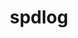---
title: "spdlog"
layout: cache
categories: [package, develop]
meta: {"versions": ["1.10.0", "1.11.0", "1.9.2"], "compilers": ["gcc@=7.5.0", "oneapi@=2023.1.0"], "oss": ["ubuntu18.04", "ubuntu20.04"], "platforms": ["linux"], "targets": ["x86_64", "x86_64_v3"], "stacks": ["e4s-oneapi", "radiuss", "root"], "num_specs": 15, "num_specs_by_stack": {"root": 15, "radiuss": 14, "e4s-oneapi": 1}}
spec_details: [{"hash": "t5sjbvssreqdbypn56gp3efoyobbh34b", "compiler": "gcc@=7.5.0", "versions": ["1.10.0"], "os": "ubuntu18.04", "platform": "linux", "target": "x86_64", "variants": ["build_system=cmake", "build_type=RelWithDebInfo", "~fmt_external", "~ipo", "+shared"], "stacks": ["root", "radiuss"], "size": "-", "tarball": "https://binaries.spack.io/develop/build_cache/linux-ubuntu18.04-x86_64/gcc-7.5.0/spdlog-1.10.0/linux-ubuntu18.04-x86_64-gcc-7.5.0-spdlog-1.10.0-t5sjbvssreqdbypn56gp3efoyobbh34b.spack"}, {"hash": "b33yo4dculjgt5az6zbxnde5xkvuvxer", "compiler": "gcc@=7.5.0", "versions": ["1.10.0"], "os": "ubuntu18.04", "platform": "linux", "target": "x86_64", "variants": ["build_system=cmake", "build_type=RelWithDebInfo", "~fmt_external", "~ipo", "+shared"], "stacks": ["root", "radiuss"], "size": "-", "tarball": "https://binaries.spack.io/develop/build_cache/linux-ubuntu18.04-x86_64/gcc-7.5.0/spdlog-1.10.0/linux-ubuntu18.04-x86_64-gcc-7.5.0-spdlog-1.10.0-b33yo4dculjgt5az6zbxnde5xkvuvxer.spack"}, {"hash": "3aprnokpgwsjwgpt336y4y2dxhhicryd", "compiler": "gcc@=7.5.0", "versions": ["1.10.0"], "os": "ubuntu18.04", "platform": "linux", "target": "x86_64", "variants": ["build_system=cmake", "build_type=RelWithDebInfo", "~fmt_external", "~ipo", "+shared"], "stacks": ["root", "radiuss"], "size": "-", "tarball": "https://binaries.spack.io/develop/build_cache/linux-ubuntu18.04-x86_64/gcc-7.5.0/spdlog-1.10.0/linux-ubuntu18.04-x86_64-gcc-7.5.0-spdlog-1.10.0-3aprnokpgwsjwgpt336y4y2dxhhicryd.spack"}, {"hash": "5vkph23ysp5vduidviwr3kf5yjpvrrn2", "compiler": "gcc@=7.5.0", "versions": ["1.10.0"], "os": "ubuntu18.04", "platform": "linux", "target": "x86_64", "variants": ["build_system=cmake", "build_type=RelWithDebInfo", "~fmt_external", "~ipo", "+shared"], "stacks": ["root", "radiuss"], "size": "-", "tarball": "https://binaries.spack.io/develop/build_cache/linux-ubuntu18.04-x86_64/gcc-7.5.0/spdlog-1.10.0/linux-ubuntu18.04-x86_64-gcc-7.5.0-spdlog-1.10.0-5vkph23ysp5vduidviwr3kf5yjpvrrn2.spack"}, {"hash": "r4uvl45ng5d7rzt5hqp4crfyoiu4dxvw", "compiler": "gcc@=7.5.0", "versions": ["1.11.0"], "os": "ubuntu18.04", "platform": "linux", "target": "x86_64", "variants": ["build_system=cmake", "build_type=RelWithDebInfo", "~fmt_external", "~ipo", "+shared"], "stacks": ["root", "radiuss"], "size": "-", "tarball": "https://binaries.spack.io/develop/build_cache/linux-ubuntu18.04-x86_64/gcc-7.5.0/spdlog-1.11.0/linux-ubuntu18.04-x86_64-gcc-7.5.0-spdlog-1.11.0-r4uvl45ng5d7rzt5hqp4crfyoiu4dxvw.spack"}, {"hash": "mqhmmayvlsif4m65goxcl7bgddmklugv", "compiler": "gcc@=7.5.0", "versions": ["1.11.0"], "os": "ubuntu18.04", "platform": "linux", "target": "x86_64", "variants": ["build_system=cmake", "build_type=RelWithDebInfo", "~fmt_external", "generator=make", "~ipo", "+shared"], "stacks": ["root", "radiuss"], "size": "-", "tarball": "https://binaries.spack.io/develop/build_cache/linux-ubuntu18.04-x86_64/gcc-7.5.0/spdlog-1.11.0/linux-ubuntu18.04-x86_64-gcc-7.5.0-spdlog-1.11.0-mqhmmayvlsif4m65goxcl7bgddmklugv.spack"}, {"hash": "bcy7t4gwa2hwtulagp7kfplhgtfk6luy", "compiler": "gcc@=7.5.0", "versions": ["1.9.2"], "os": "ubuntu18.04", "platform": "linux", "target": "x86_64", "variants": ["build_type=RelWithDebInfo", "~ipo", "+shared"], "stacks": ["root", "radiuss"], "size": "-", "tarball": "https://binaries.spack.io/develop/build_cache/linux-ubuntu18.04-x86_64/gcc-7.5.0/spdlog-1.9.2/linux-ubuntu18.04-x86_64-gcc-7.5.0-spdlog-1.9.2-bcy7t4gwa2hwtulagp7kfplhgtfk6luy.spack"}, {"hash": "xa7wt4rjhahvtxrtot7bileelqjzfnj2", "compiler": "gcc@=7.5.0", "versions": ["1.9.2"], "os": "ubuntu18.04", "platform": "linux", "target": "x86_64", "variants": ["build_type=RelWithDebInfo", "~ipo", "+shared"], "stacks": ["root", "radiuss"], "size": "-", "tarball": "https://binaries.spack.io/develop/build_cache/linux-ubuntu18.04-x86_64/gcc-7.5.0/spdlog-1.9.2/linux-ubuntu18.04-x86_64-gcc-7.5.0-spdlog-1.9.2-xa7wt4rjhahvtxrtot7bileelqjzfnj2.spack"}, {"hash": "vs6dzbxgi6r2p3njhq5dvm3xk3ws5m3g", "compiler": "gcc@=7.5.0", "versions": ["1.9.2"], "os": "ubuntu18.04", "platform": "linux", "target": "x86_64", "variants": ["build_type=RelWithDebInfo", "~ipo", "+shared"], "stacks": ["root", "radiuss"], "size": "-", "tarball": "https://binaries.spack.io/develop/build_cache/linux-ubuntu18.04-x86_64/gcc-7.5.0/spdlog-1.9.2/linux-ubuntu18.04-x86_64-gcc-7.5.0-spdlog-1.9.2-vs6dzbxgi6r2p3njhq5dvm3xk3ws5m3g.spack"}, {"hash": "jjcyi5bicd73le5zxtxajv4wgcyxqvsz", "compiler": "gcc@=7.5.0", "versions": ["1.9.2"], "os": "ubuntu18.04", "platform": "linux", "target": "x86_64", "variants": ["build_type=RelWithDebInfo", "~ipo", "+shared"], "stacks": ["root", "radiuss"], "size": "-", "tarball": "https://binaries.spack.io/develop/build_cache/linux-ubuntu18.04-x86_64/gcc-7.5.0/spdlog-1.9.2/linux-ubuntu18.04-x86_64-gcc-7.5.0-spdlog-1.9.2-jjcyi5bicd73le5zxtxajv4wgcyxqvsz.spack"}, {"hash": "drbx37lgxwgytb2fi72v4onwkwqmtem2", "compiler": "gcc@=7.5.0", "versions": ["1.11.0"], "os": "ubuntu18.04", "platform": "linux", "target": "x86_64_v3", "variants": ["build_system=cmake", "build_type=RelWithDebInfo", "~fmt_external", "generator=make", "~ipo", "+shared"], "stacks": ["root", "radiuss"], "size": "-", "tarball": "https://binaries.spack.io/develop/build_cache/linux-ubuntu18.04-x86_64_v3/gcc-7.5.0/spdlog-1.11.0/linux-ubuntu18.04-x86_64_v3-gcc-7.5.0-spdlog-1.11.0-drbx37lgxwgytb2fi72v4onwkwqmtem2.spack"}, {"hash": "edpvilp6gn7lew4qmn67rci7jaueojyi", "compiler": "gcc@=7.5.0", "versions": ["1.11.0"], "os": "ubuntu18.04", "platform": "linux", "target": "x86_64_v3", "variants": ["build_system=cmake", "build_type=Release", "~fmt_external", "generator=make", "~ipo", "+shared"], "stacks": ["root", "radiuss"], "size": "-", "tarball": "https://binaries.spack.io/develop/build_cache/linux-ubuntu18.04-x86_64_v3/gcc-7.5.0/spdlog-1.11.0/linux-ubuntu18.04-x86_64_v3-gcc-7.5.0-spdlog-1.11.0-edpvilp6gn7lew4qmn67rci7jaueojyi.spack"}, {"hash": "2sefujn7c2uuvgkgv6msyzzv2dhha3ai", "compiler": "gcc@=7.5.0", "versions": ["1.11.0"], "os": "ubuntu18.04", "platform": "linux", "target": "x86_64_v3", "variants": ["build_system=cmake", "build_type=RelWithDebInfo", "~fmt_external", "generator=make", "~ipo", "+shared"], "stacks": ["root", "radiuss"], "size": "-", "tarball": "https://binaries.spack.io/develop/build_cache/linux-ubuntu18.04-x86_64_v3/gcc-7.5.0/spdlog-1.11.0/linux-ubuntu18.04-x86_64_v3-gcc-7.5.0-spdlog-1.11.0-2sefujn7c2uuvgkgv6msyzzv2dhha3ai.spack"}, {"hash": "5dzfoiulikamg2xftutjfncptehejjdw", "compiler": "gcc@=7.5.0", "versions": ["1.11.0"], "os": "ubuntu18.04", "platform": "linux", "target": "x86_64_v3", "variants": ["build_system=cmake", "build_type=RelWithDebInfo", "~fmt_external", "generator=make", "~ipo", "+shared"], "stacks": ["root", "radiuss"], "size": "-", "tarball": "https://binaries.spack.io/develop/build_cache/linux-ubuntu18.04-x86_64_v3/gcc-7.5.0/spdlog-1.11.0/linux-ubuntu18.04-x86_64_v3-gcc-7.5.0-spdlog-1.11.0-5dzfoiulikamg2xftutjfncptehejjdw.spack"}, {"hash": "r4uazqs57r7lugvgbw3fi2fik6kwxqsk", "compiler": "oneapi@=2023.1.0", "versions": ["1.11.0"], "os": "ubuntu20.04", "platform": "linux", "target": "x86_64", "variants": ["build_system=cmake", "build_type=Release", "~fmt_external", "generator=make", "~ipo", "+shared"], "stacks": ["root", "e4s-oneapi"], "size": "-", "tarball": "https://binaries.spack.io/develop/build_cache/linux-ubuntu20.04-x86_64/oneapi-2023.1.0/spdlog-1.11.0/linux-ubuntu20.04-x86_64-oneapi-2023.1.0-spdlog-1.11.0-r4uazqs57r7lugvgbw3fi2fik6kwxqsk.spack"}]
---
